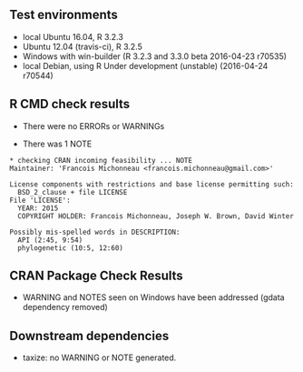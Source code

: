 ## Test environments

- local Ubuntu 16.04, R 3.2.3
- Ubuntu 12.04 (travis-ci), R 3.2.5
- Windows with win-builder (R 3.2.3 and 3.3.0 beta 2016-04-23 r70535)
- local Debian, using R Under development (unstable) (2016-04-24 r70544)

## R CMD check results

- There were no ERRORs or WARNINGs

- There was 1 NOTE

```
* checking CRAN incoming feasibility ... NOTE
Maintainer: 'Francois Michonneau <francois.michonneau@gmail.com>'

License components with restrictions and base license permitting such:
  BSD_2_clause + file LICENSE
File 'LICENSE':
  YEAR: 2015
  COPYRIGHT HOLDER: Francois Michonneau, Joseph W. Brown, David Winter

Possibly mis-spelled words in DESCRIPTION:
  API (2:45, 9:54)
  phylogenetic (10:5, 12:60)
```


## CRAN Package Check Results

* WARNING and NOTES seen on Windows have been addressed (gdata dependency removed)

## Downstream dependencies

* taxize: no WARNING or NOTE generated.

